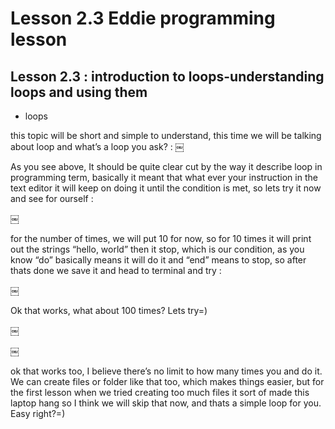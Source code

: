 # Lesson 2.3 Eddie programming lesson

## Lesson 2.3 : introduction to loops-understanding loops and using them

- loops 

this topic will be short and simple to understand, this time we will be talking about loop and what’s a loop you ask? :
￼

As you see above, It should be quite clear cut by the way it describe loop in programming term, basically it meant that what ever your instruction in the text editor it will keep on doing it until the condition is met, so lets try it now and see for ourself :

￼

for the number of times, we will put 10 for now, so for 10 times it will print out the strings “hello, world” then it stop, which is our condition, as you know “do” basically means it will do it and “end” means to stop, so after thats done we save it and head to terminal and try :

￼

Ok that works, what about 100 times? Lets try=)

￼

￼

 ok that works too, I believe there’s no limit to how many times you and do it. We can create files or folder like that too, which makes things easier, but for the first lesson when we tried creating too much files it sort of made this laptop hang so I think we will skip that now, and thats a simple loop for you. Easy right?=)
